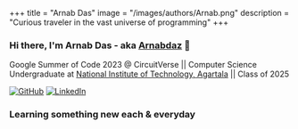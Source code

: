 +++
title = "Arnab Das"
image = "/images/authors/Arnab.png"
description = "Curious traveler in the vast universe of programming"
+++

### Hi there, I'm Arnab Das - aka [Arnabdaz](https://gitHub.com/Arnabdaz) 👋

Google Summer of Code 2023 @ CircuitVerse || Computer Science Undergraduate at [National Institute of Technology, Agartala](http://www.nita.ac.in/) || Class of 2025

[![GitHub](https://img.shields.io/badge/github-%23121011.svg?style=for-the-badge&logo=github&logoColor=white)](https://github.com/Arnabdaz)
[![LinkedIn](https://img.shields.io/badge/LinkedIn-0077B5?style=for-the-badge&logo=linkedin&logoColor=white)](https://www.linkedin.com/in/arnabdaz)

### Learning something new each & everyday
